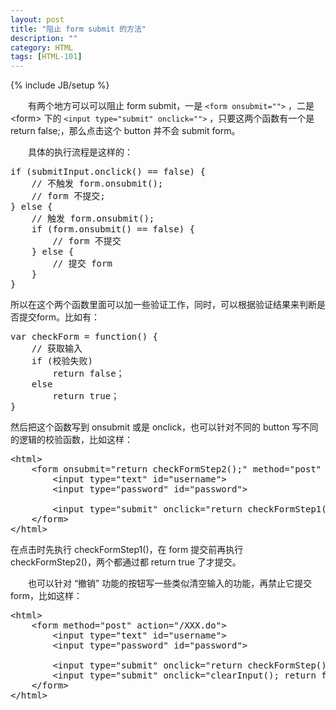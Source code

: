 ```yaml
---
layout: post
title: "阻止 form submit 的方法"
description: ""
category: HTML
tags: [HTML-101]
---
```

{% include JB/setup %}

　　有两个地方可以可以阻止 form submit，一是 `<form onsubmit="">` ，二是 &lt;form&gt; 下的 `<input type="submit" onclick="">` ，只要这两个函数有一个是 return false;，那么点击这个 button 并不会 submit form。  

　　具体的执行流程是这样的：

<pre class="prettyprint linenums">
if (submitInput.onclick() == false) {  
	// 不触发 form.onsubmit();  
	// form 不提交;  
} else {  
	// 触发 form.onsubmit();  
	if (form.onsubmit() == false) {  
		// form 不提交  
	} else {  
		// 提交 form  
	}  
}  
</pre>

所以在这个两个函数里面可以加一些验证工作，同时，可以根据验证结果来判断是否提交form。比如有：

<pre class="prettyprint linenums">
var checkForm = function() {  
	// 获取输入  
	if (校验失败)  
		return false；  
	else  
		return true；  
}  
</pre>

然后把这个函数写到 onsubmit 或是 onclick，也可以针对不同的 button 写不同的逻辑的校验函数，比如这样：

<pre class="prettyprint linenums">
&lt;html&gt;  
	&lt;form onsubmit="return checkFormStep2();" method="post" action="/XXX.do"&gt;  
		&lt;input type="text" id="username"&gt;  
		&lt;input type="password" id="password"&gt;  
  
		&lt;input type="submit" onclick="return checkFormStep1();" value="go" /&gt;  
	&lt;/form&gt;  
&lt;/html&gt;  
</pre>

在点击时先执行 checkFormStep1()，在 form 提交前再执行 checkFormStep2()，两个都通过都 return true 了才提交。  

　　也可以针对 “撤销” 功能的按钮写一些类似清空输入的功能，再禁止它提交 form，比如这样：

<pre class="prettyprint linenums">
&lt;html&gt;  
	&lt;form method="post" action="/XXX.do"&gt;  
		&lt;input type="text" id="username"&gt;  
		&lt;input type="password" id="password"&gt;  
  
		&lt;input type="submit" onclick="return checkFormStep();" value="go" /&gt;  
		&lt;input type="submit" onclick="clearInput(); return false;" value="reset" /&gt;  
	&lt;/form&gt;  
&lt;/html&gt;  
</pre>